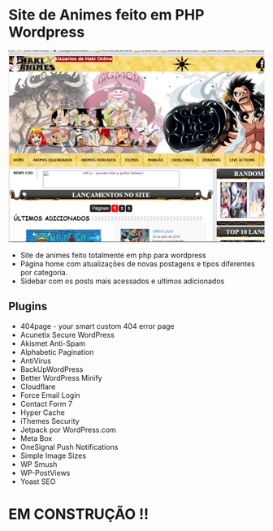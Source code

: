 # Site de Animes feito em PHP Wordpress
<img src="https://github.com/kevinkley/PHP_Wordpress/blob/main/Haki-animes/screenshot.jpg?raw=true">

- Site de animes feito totalmente em php para wordpress    
- Página home com atualizações de novas postagens e tipos diferentes por categoria.
- Sidebar com os posts mais acessados e ultimos adicionados

## Plugins
- 404page - your smart custom 404 error page
- Acunetix Secure WordPress
- Akismet Anti-Spam
- Alphabetic Pagination
- AntiVirus
- BackUpWordPress
- Better WordPress Minify
- Cloudflare
- Force Email Login
- Contact Form 7
- Hyper Cache
- iThemes Security
- Jetpack por WordPress.com
- Meta Box
- OneSignal Push Notifications
- Simple Image Sizes
- WP Smush
- WP-PostViews
- Yoast SEO

# EM CONSTRUÇÃO !!
